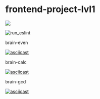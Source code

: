 # frontend-project-lvl1
<a href="https://codeclimate.com/github/codeclimate/codeclimate/maintainability"><img src="https://api.codeclimate.com/v1/badges/a99a88d28ad37a79dbf6/maintainability" /></a>

![run_eslint](https://github.com/nomadkyr/frontend-project-lvl1/workflows/run_eslint/badge.svg)

brain-even

[![asciicast](https://asciinema.org/a/u9Wjzv8JTV3RpSkk5PRtCypPY.svg)](https://asciinema.org/a/u9Wjzv8JTV3RpSkk5PRtCypPY)

brain-calc

[![asciicast](https://asciinema.org/a/DNTMN7vKcWXjgrCqEeY0VM9Ja.svg)](https://asciinema.org/a/DNTMN7vKcWXjgrCqEeY0VM9Ja)

brain-gcd

[![asciicast](https://asciinema.org/a/WjP8Yk7LHDlTOSbrhsI0awCAX.svg)](https://asciinema.org/a/WjP8Yk7LHDlTOSbrhsI0awCAX)

